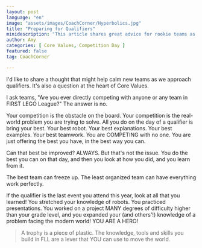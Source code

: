 ```yaml
---
layout: post
language: "en"
image: "assets/images/CoachCorner/Hyperbolics.jpg"
title: "Preparing for Qualifiers"
minidescription: "This article shares great advice for rookie teams as they approach their first event."
author: Amy
categories: [ Core Values, Competition Day ]
featured: false
tag: CoachCorner

---
```


I'd like to share a thought that might help calm new teams as we approach qualifiers. It's also a question at the heart of Core Values.

I ask teams, "Are you ever directly competing with anyone or any team in FIRST LEGO League?" The answer is no.

Your competition is the obstacle on the board. Your competition is the real-world problem you are trying to solve. All you do on the day of a qualifier is bring your best. Your best robot. Your best explanations. Your best examples. Your best teamwork. You are COMPETING with no one. You are just offering the best you have, in the best way you can.

Can that best be improved? ALWAYS. But that's not the issue. You do the best you can on that day, and then you look at how you did, and you learn from it.

The best team can freeze up. The least organized team can have everything work perfectly.

If the qualifier is the last event you attend this year, look at all that you learned! You stretched your knowledge of robots. You practiced presentations. You worked on a project MANY degrees of difficulty higher than your grade level, and you expanded your (and others'!) knowledge of a problem facing the modern world! YOU ARE A HERO!

> A trophy is a piece of plastic. The knowledge, tools and skills you build in FLL are a lever that YOU can use to move the world.
